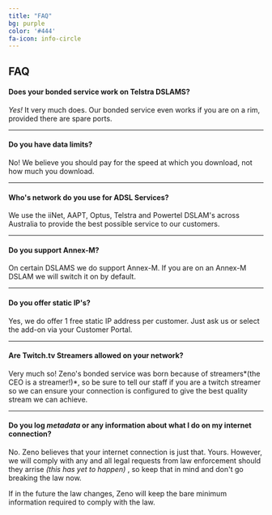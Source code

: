 ```yaml
---
title: "FAQ"
bg: purple
color: '#444'
fa-icon: info-circle
---
```


## FAQ

#### Does your bonded service work on Telstra DSLAMS?

*Yes!* It very much does. Our bonded service even works if you are on a rim, provided there are spare ports.

-------------------------

#### Do you have data limits?

No! We believe you should pay for the speed at which you download, not how much you download.

-------------------------

#### Who's network do you use for ADSL Services?

We use the iiNet, AAPT, Optus, Telstra and Powertel DSLAM's across Australia to provide the best possible service to our customers.

-------------------------

#### Do you support Annex-M?

On certain DSLAMS we do support Annex-M. If you are on an Annex-M DSLAM we will switch it on by default. 

-------------------------

#### Do you offer static IP's?

Yes, we do offer 1 free static IP address per customer. Just ask us or select the add-on via your Customer Portal.

-------------------------

#### Are Twitch.tv Streamers allowed on your network?

Very much so! Zeno's bonded service was born because of streamers*(the CEO is a streamer!)*, so be sure to tell our staff if you are a twitch streamer so we can ensure your connection is configured to give the best quality stream we can achieve.

-------------------------

#### Do you log *metadata* or any information about what I do on my internet connection?

No. Zeno believes that your internet connection is just that. Yours. However, we will comply with any and all legal requests from law enforcement should they arrise *(this has yet to happen)* , so keep that in mind and don't go breaking the law now.

If in the future the law changes, Zeno will keep the bare minimum information required to comply with the law.

